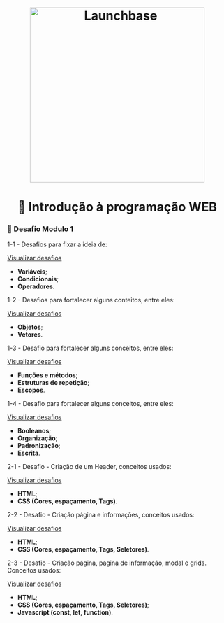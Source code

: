 <h1 align="center">
    <img alt="Launchbase" src="https://storage.googleapis.com/golden-wind/bootcamp-launchbase/logo.png" width="400px" />
</h1>


<h1 align="center">🎯 Introdução à programação WEB</h1>


### 🚀 Desafio Modulo 1

1-1 - Desafios para fixar a ideia de:
<br>

[Visualizar desafios](https://github.com/lucasarieiv/LaunchBase/tree/master/Desafio-1-1)
- __Variáveis__;
- __Condicionais__;
- __Operadores__.


1-2 - Desafios para fortalecer alguns conteitos, entre eles:
<br>

[Visualizar desafios](https://github.com/lucasarieiv/LaunchBase/tree/master/Desafio-1-2)
- __Objetos__;
- __Vetores__.

1-3 - Desafio para fortalecer alguns conceitos, entre eles:
<br>

[Visualizar desafios](https://github.com/lucasarieiv/LaunchBase/tree/master/Desafio-1-3)
- __Funções e métodos__;
- __Estruturas de repetição__;
- __Escopos__.

1-4 - Desafio para fortalecer alguns conceitos, entre eles:
<br>

[Visualizar desafios](https://github.com/lucasarieiv/LaunchBase/tree/master/Desafio-1-4)
- __Booleanos__;
- __Organização__;
- __Padronização__;
- __Escrita__.

2-1 - Desafio - Criação de um Header, conceitos usados:
<br>

[Visualizar desafios](https://github.com/lucasarieiv/LaunchBase/tree/master/Desafio-2-1)
- __HTML__;
- __CSS (Cores, espaçamento, Tags)__.

2-2 - Desafio - Criação página e informações, conceitos usados:
<br>

[Visualizar desafios](https://github.com/lucasarieiv/LaunchBase/tree/master/Desafio-2-2)
- __HTML__;
- __CSS (Cores, espaçamento, Tags, Seletores)__.

2-3 - Desafio - Criação página, pagina de informação, modal e grids. Conceitos usados:
<br>

[Visualizar desafios](https://github.com/lucasarieiv/LaunchBase/tree/master/Desafio-2-2)
- __HTML__;
- __CSS (Cores, espaçamento, Tags, Seletores)__;
- __Javascript (const, let, function)__.